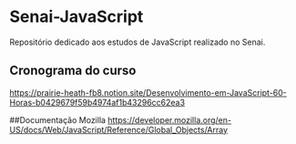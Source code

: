 # Senai-JavaScript
Repositório dedicado aos estudos de JavaScript realizado no Senai.

## Cronograma do curso
https://prairie-heath-fb8.notion.site/Desenvolvimento-em-JavaScript-60-Horas-b0429679f59b4974af1b43296cc62ea3

##Documentação Mozilla
https://developer.mozilla.org/en-US/docs/Web/JavaScript/Reference/Global_Objects/Array
